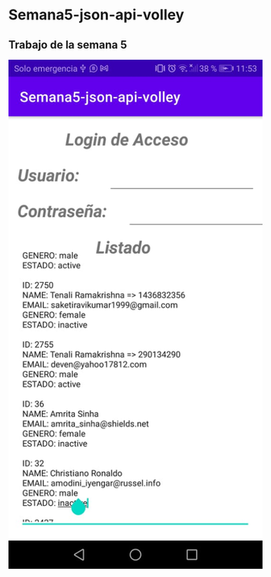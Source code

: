 # Semana5-json-api-volley

## Trabajo de la semana 5

![Captura 1](https://github.com/AlexAndrangoCatota/Semana5-json-api-volley/blob/master/captura1.jpeg?raw=true)
